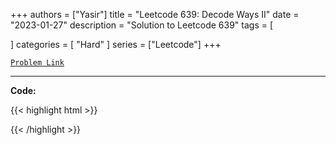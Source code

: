 
+++
authors = ["Yasir"]
title = "Leetcode 639: Decode Ways II"
date = "2023-01-27"
description = "Solution to Leetcode 639"
tags = [
    
]
categories = [
    "Hard"
]
series = ["Leetcode"]
+++



[`Problem Link`](https://leetcode.com/problems/decode-ways-ii/description/)

---

**Code:**

{{< highlight html >}}

{{< /highlight >}}

